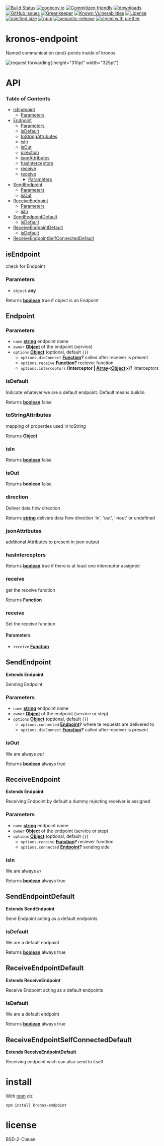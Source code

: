 [![Build Status](https://secure.travis-ci.org/Kronos-Integration/endpoint.png)](http://travis-ci.org/Kronos-Integration/endpoint)
[![codecov.io](http://codecov.io/github/Kronos-Integration/endpoint/coverage.svg?branch=master)](http://codecov.io/github/Kronos-Integration/endpoint?branch=master)
[![Commitizen friendly](https://img.shields.io/badge/commitizen-friendly-brightgreen.svg)](http://commitizen.github.io/cz-cli/)
[![downloads](http://img.shields.io/npm/dm/endpoint.svg?style=flat-square)](https://npmjs.org/package/endpoint)
[![GitHub Issues](https://img.shields.io/github/issues/Kronos-Integration/endpoint.svg?style=flat-square)](https://github.com/Kronos-Integration/endpoint/issues)
[![Greenkeeper](https://badges.greenkeeper.io/Kronos-Integration/endpoint.svg)](https://greenkeeper.io/)
[![Known Vulnerabilities](https://snyk.io/test/github/Kronos-Integration/endpoint/badge.svg)](https://snyk.io/test/github/Kronos-Integration/endpoint)
[![License](https://img.shields.io/badge/License-BSD%203--Clause-blue.svg)](https://opensource.org/licenses/BSD-3-Clause)
[![minified size](https://badgen.net/bundlephobia/min/@kronos-integration/endpoint)](https://bundlephobia.com/result?p=@kronos-integration/endpoint)
[![npm](https://img.shields.io/npm/v/@kronos-integration/endpoint.svg)](https://www.npmjs.com/package/@kronos-integration/endpoint)
[![semantic-release](https://img.shields.io/badge/%20%20%F0%9F%93%A6%F0%9F%9A%80-semantic--release-e10079.svg)](https://github.com/Kronos-Integration/endpoint)
[![styled with prettier](https://img.shields.io/badge/styled_with-prettier-ff69b4.svg)](https://github.com/prettier/prettier)

# kronos-endpoint

Named communication (end)-points inside of kronos

![request forwarding](doc/images/requestForwarding.svg "Requests Forwading"){:height="310pt" width="325pt"}

# API

<!-- Generated by documentation.js. Update this documentation by updating the source code. -->

### Table of Contents

-   [isEndpoint](#isendpoint)
    -   [Parameters](#parameters)
-   [Endpoint](#endpoint)
    -   [Parameters](#parameters-1)
    -   [isDefault](#isdefault)
    -   [toStringAttributes](#tostringattributes)
    -   [isIn](#isin)
    -   [isOut](#isout)
    -   [direction](#direction)
    -   [jsonAttributes](#jsonattributes)
    -   [hasInterceptors](#hasinterceptors)
    -   [receive](#receive)
    -   [receive](#receive-1)
        -   [Parameters](#parameters-2)
-   [SendEndpoint](#sendendpoint)
    -   [Parameters](#parameters-3)
    -   [isOut](#isout-1)
-   [ReceiveEndpoint](#receiveendpoint)
    -   [Parameters](#parameters-4)
    -   [isIn](#isin-1)
-   [SendEndpointDefault](#sendendpointdefault)
    -   [isDefault](#isdefault-1)
-   [ReceiveEndpointDefault](#receiveendpointdefault)
    -   [isDefault](#isdefault-2)
-   [ReceiveEndpointSelfConnectedDefault](#receiveendpointselfconnecteddefault)

## isEndpoint

check for Endpoint

### Parameters

-   `object` **any** 

Returns **[boolean](https://developer.mozilla.org/docs/Web/JavaScript/Reference/Global_Objects/Boolean)** true if object is an Endpoint

## Endpoint

### Parameters

-   `name` **[string](https://developer.mozilla.org/docs/Web/JavaScript/Reference/Global_Objects/String)** endpoint name
-   `owner` **[Object](https://developer.mozilla.org/docs/Web/JavaScript/Reference/Global_Objects/Object)** of the endpoint (service)
-   `options` **[Object](https://developer.mozilla.org/docs/Web/JavaScript/Reference/Global_Objects/Object)**  (optional, default `{}`)
    -   `options.didConnect` **[Function](https://developer.mozilla.org/docs/Web/JavaScript/Reference/Statements/function)?** called after receiver is present
    -   `options.receive` **[Function](https://developer.mozilla.org/docs/Web/JavaScript/Reference/Statements/function)?** reciever function
    -   `options.interceptors` **(Interceptor | [Array](https://developer.mozilla.org/docs/Web/JavaScript/Reference/Global_Objects/Array)&lt;[Object](https://developer.mozilla.org/docs/Web/JavaScript/Reference/Global_Objects/Object)>)?** interceptors

### isDefault

Indicate whatever we are a default endpoint.
Default means buildin.

Returns **[boolean](https://developer.mozilla.org/docs/Web/JavaScript/Reference/Global_Objects/Boolean)** false

### toStringAttributes

mapping of properties used in toString

Returns **[Object](https://developer.mozilla.org/docs/Web/JavaScript/Reference/Global_Objects/Object)** 

### isIn

Returns **[boolean](https://developer.mozilla.org/docs/Web/JavaScript/Reference/Global_Objects/Boolean)** false

### isOut

Returns **[boolean](https://developer.mozilla.org/docs/Web/JavaScript/Reference/Global_Objects/Boolean)** false

### direction

Deliver data flow direction

Returns **[string](https://developer.mozilla.org/docs/Web/JavaScript/Reference/Global_Objects/String)** delivers data flow direction 'in', 'out', 'inout' or undefined

### jsonAttributes

additional Attributes to present in json output

### hasInterceptors

Returns **[boolean](https://developer.mozilla.org/docs/Web/JavaScript/Reference/Global_Objects/Boolean)** true if there is at least one interceptor assigned

### receive

get the receive function

Returns **[Function](https://developer.mozilla.org/docs/Web/JavaScript/Reference/Statements/function)** 

### receive

Set the receive function

#### Parameters

-   `receive` **[Function](https://developer.mozilla.org/docs/Web/JavaScript/Reference/Statements/function)** 

## SendEndpoint

**Extends Endpoint**

Sending Endpoint

### Parameters

-   `name` **[string](https://developer.mozilla.org/docs/Web/JavaScript/Reference/Global_Objects/String)** endpoint name
-   `owner` **[Object](https://developer.mozilla.org/docs/Web/JavaScript/Reference/Global_Objects/Object)** of the endpoint (service or step)
-   `options` **[Object](https://developer.mozilla.org/docs/Web/JavaScript/Reference/Global_Objects/Object)**  (optional, default `{}`)
    -   `options.connected` **[Endpoint](#endpoint)?** where te requests are delivered to
    -   `options.didConnect` **[Function](https://developer.mozilla.org/docs/Web/JavaScript/Reference/Statements/function)?** called after receiver is present

### isOut

We are always _out_

Returns **[boolean](https://developer.mozilla.org/docs/Web/JavaScript/Reference/Global_Objects/Boolean)** always true

## ReceiveEndpoint

**Extends Endpoint**

Receiving Endpoint
by default a dummy rejecting receiver is assigned

### Parameters

-   `name` **[string](https://developer.mozilla.org/docs/Web/JavaScript/Reference/Global_Objects/String)** endpoint name
-   `owner` **[Object](https://developer.mozilla.org/docs/Web/JavaScript/Reference/Global_Objects/Object)** of the endpoint (service or step)
-   `options` **[Object](https://developer.mozilla.org/docs/Web/JavaScript/Reference/Global_Objects/Object)**  (optional, default `{}`)
    -   `options.receive` **[Function](https://developer.mozilla.org/docs/Web/JavaScript/Reference/Statements/function)?** reciever function
    -   `options.connected` **[Endpoint](#endpoint)?** sending side

### isIn

We are always _in_

Returns **[boolean](https://developer.mozilla.org/docs/Web/JavaScript/Reference/Global_Objects/Boolean)** always true

## SendEndpointDefault

**Extends SendEndpoint**

Send Endpoint acting as a default endpoints

### isDefault

We are a default endpoint

Returns **[boolean](https://developer.mozilla.org/docs/Web/JavaScript/Reference/Global_Objects/Boolean)** always true

## ReceiveEndpointDefault

**Extends ReceiveEndpoint**

Receive Endpoint acting as a default endpoints

### isDefault

We are a default endpoint

Returns **[boolean](https://developer.mozilla.org/docs/Web/JavaScript/Reference/Global_Objects/Boolean)** always true

## ReceiveEndpointSelfConnectedDefault

**Extends ReceiveEndpointDefault**

Receiving endpoint wich can also send to itself

# install

With [npm](http://npmjs.org) do:

```shell
npm install kronos-endpoint
```

# license

BSD-2-Clause
